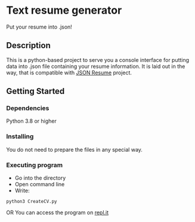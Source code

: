 # Text resume generator

Put your resume into .json!

## Description

This is a python-based project to serve you a console interface for putting data into .json file containing your resume information. It is laid out in the way, that is compatible with [JSON Resume](https://jsonresume.org/) project.

## Getting Started

### Dependencies

Python 3.8 or higher

### Installing

You do not need to prepare the files in any special way.

### Executing program

* Go into the directory
* Open command line
* Write:
```
python3 CreateCV.py
```
OR
You can access the program on [repl.it]()
